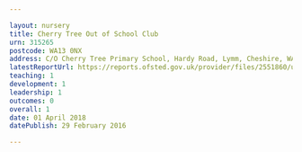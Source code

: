 ```yaml
---

layout: nursery
title: Cherry Tree Out of School Club
urn: 315265
postcode: WA13 0NX
address: C/O Cherry Tree Primary School, Hardy Road, Lymm, Cheshire, WA13 0NX
latestReportUrl: https://reports.ofsted.gov.uk/provider/files/2551860/urn/315265.pdf
teaching: 1
development: 1
leadership: 1
outcomes: 0
overall: 1
date: 01 April 2018 
datePublish: 29 February 2016

---
```

